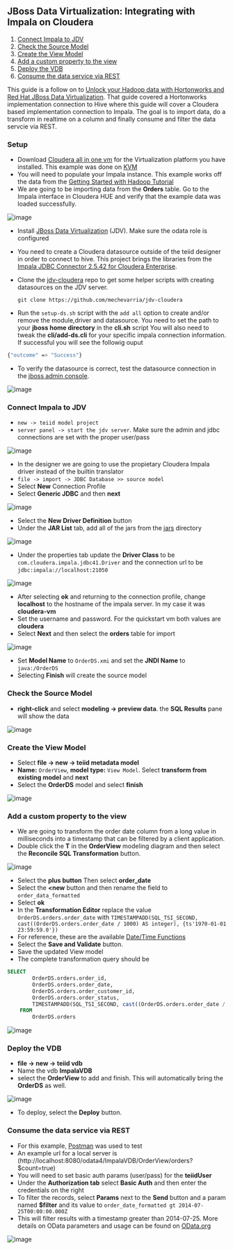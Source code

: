 ## JBoss Data Virtualization: Integrating with Impala on Cloudera

1. [Connect Impala to JDV](#connect)
2. [Check the Source Model](#source)
3. [Create the View Model](#view)
4. [Add a custom property to the view](#custom)
5. [Deploy the VDB](#deploy)
6. [Consume the data service via REST](#consume)

This guide is a follow on to [Unlock your Hadoop data with Hortonworks and Red Hat JBoss Data Virtualization](https://developers.redhat.com/blog/2016/11/16/unlock-your-hadoop-data-with-hortonworks-and-red-hat-jboss-data-virtualization/). That guide covered a Hortonworks implementation connection to Hive where this guide will cover a Cloudera based implementation connection to Impala.  The goal is to import data, do a transform in realtime on a column and finally consume and filter the data servcie via REST.

### Setup
* Download [Cloudera all in one vm](https://www.cloudera.com/downloads/quickstart_vms/5-10.html) for the Virtualization platform you have installed. This example was done on [KVM](https://www.linux-kvm.org/)
* You will need to populate your Impala instance. This example works off the data from the [Getting Started with Hadoop Tutorial](https://www.cloudera.com/developers/get-started-with-hadoop-tutorial/exercise-1.html)
* We are going to be importing data from the **Orders** table.  Go to the Impala interface in Cloudera HUE and verify that the example data was loaded successfully.

![image](images/impala-test.png)

* Install [JBoss Data Virtualization](https://developers.redhat.com/products/datavirt/download/) (JDV). Make sure the odata role is configured

* You need to create a Cloudera datasource outside of the teiid designer in order to connect to hive. This project brings the libraries from the [Impala JDBC Connector 2.5.42 for Cloudera Enterprise](https://www.cloudera.com/downloads/connectors/impala/jdbc/2-5-42.html).

* Clone the [jdv-cloudera](https://github.com/mechevarria/jdv-cloudera) repo to get some helper scripts with creating datasources on the JDV server.

	`git clone https://github.com/mechevarria/jdv-cloudera`

* Run the `setup-ds.sh` script with the `add all` option to create and/or remove the module,driver and datasource.  You need to set the path to your **jboss home directory** in the **cli.sh** script  You will also need to tweak the **cli/add-ds.cli** for your specific impala connection information.  If successful you will see the followig ouput

```bash
{"outcome" => "Success"}
```

* To verify the datasource is correct, test the datasource connection in the [jboss admin console](http://localhost:9990/console).

![image](images/ds-test.png)

### Connect Impala to JDV<a name="connect"></a>
* `new -> teiid model project`
* `server panel -> start the jdv server`. Make sure the admin and jdbc connections are set with the proper user/pass

![image](images/eap-settings.png)

* In the designer we are going to use the propietary Cloudera Impala driver instead of the builtin translator
* `file -> import -> JDBC Database >> source model`
* Select **New** Connection Profile
* Select **Generic JDBC** and then **next**

![image](images/generic.png)

* Select the **New Driver Definition** button
* Under the **JAR List** tab, add all of the jars from the [jars](https://github.com/mechevarria/jdv-cloudera/tree/master/jars) directory

![image](images/jars.png)

* Under the properties tab update the **Driver Class** to be `com.cloudera.impala.jdbc41.Driver` and the connection url to be `jdbc:impala://localhost:21050`

![image](images/class.png)

* After selecting **ok** and returning to the connection profile, change **localhost** to the hostname of the impala server.  In my case it was **cloudera-vm**
* Set the username and password.  For the quickstart vm both values are **cloudera**
* Select **Next** and then select the **orders** table for import

![image](images/orders-import.png)

* Set **Model Name** to `OrderDS.xmi` and set the **JNDI Name** to `java:/OrderDS`
* Selecting **Finish** will create the source model


### Check the Source Model<a name="source"></a>
* **right-click** and select **modeling -> preview data**. the **SQL Results** pane will show the data

![image](images/source1.png)

### Create the View Model<a name="view"></a>
* Select **file -> new -> teiid metadata model**
* **Name:** `OrderView`, **model type:** `View Model`. Select **transform from existing model** and **next**
* Select the **OrderDS** model and select **finish**

![image](images/view1.png)

### Add a custom property to the view<a name="custom"></a>

* We are going to transform the order date column from a long value in milliseconds into a timestamp that can be filtered by a client application.
* Double click the **T** in the **OrderView** modeling diagram and then select the **Reconcile SQL Transformation** button.

![image](images/custom1.png)

* Select the **plus button** Then select **order_date**
* Select the  **<new** button and then rename the field to `order_data_formatted`
* Select **ok**
* In the **Transformation Editor** replace the value `OrderDS.orders.order_date` with `TIMESTAMPADD(SQL_TSI_SECOND, cast((OrderDS.orders.order_date / 1000) AS integer), {ts'1970-01-01 23:59:59.0'})`
* For reference, these are the available [Date/Time Functions](https://docs.jboss.org/author/display/TEIID/Date_Time+Functions)
* Select the **Save and Validate** button.
* Save the updated View model
* The complete transformation query should be 

```sql
SELECT
		OrderDS.orders.order_id, 
		OrderDS.orders.order_date, 
		OrderDS.orders.order_customer_id, 
		OrderDS.orders.order_status, 
		TIMESTAMPADD(SQL_TSI_SECOND, cast((OrderDS.orders.order_date / 1000) AS integer), {ts'1970-01-01 23:59:59.0'}) AS order_date_formatted
	FROM
		OrderDS.orders
```

![image](images/custom2.png)

### Deploy the VDB<a name="deploy"></a>
* **file -> new -> teiid vdb**
* Name the vdb **ImpalaVDB**
* select the **OrderView** to add and finish. This will automatically bring the **OrderDS** as well.

![image](images/vdb1.png)

* To deploy, select the **Deploy** button.  

### Consume the data service via REST<a name="consume"></a>
* For this example, [Postman](https://www.getpostman.com/) was used to test
* An example url for a local server is (http://localhost:8080/odata4/ImpalaVDB/OrderView/orders?$count=true)
* You will need to set basic auth params (user/pass) for the **teiidUser**
* Under the **Authorization tab** select **Basic Auth** and then enter the credentials on the right
* To filter the records, select **Params** next to the **Send** button and a param named **$filter** and its value to `order_date_formatted gt 2014-07-25T00:00:00.000Z`
* This will filter results with a timestamp greater than 2014-07-25.  More details on OData parameters and usage can be found on [OData.org](http://www.odata.org)

![image](images/postman.png)

